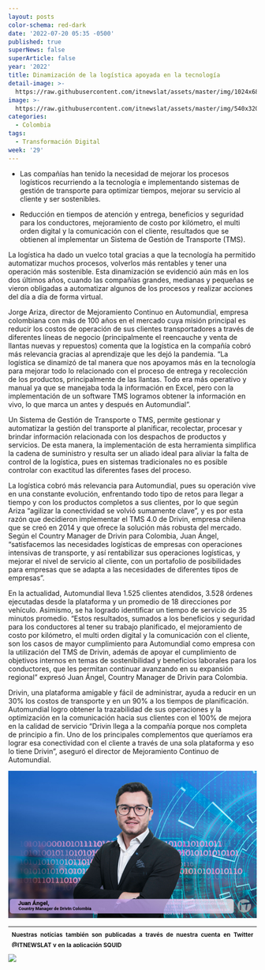 ```yaml
---
layout: posts
color-schema: red-dark
date: '2022-07-20 05:35 -0500'
published: true
superNews: false
superArticle: false
year: '2022'
title: Dinamización de la logística apoyada en la tecnología
detail-image: >-
  https://raw.githubusercontent.com/itnewslat/assets/master/img/1024x680/Juan-Angel-g.jpg
image: >-
  https://raw.githubusercontent.com/itnewslat/assets/master/img/540x320/Juan-Angel-p.jpg
categories:
  - Colombia
tags:
  - Transformación Digital
week: '29'
---
```

- Las compañías han tenido la necesidad de mejorar los procesos logísticos recurriendo a la tecnología e implementando sistemas de gestión de transporte para optimizar tiempos, mejorar su servicio al cliente y ser sostenibles.

- Reducción en tiempos de atención y entrega, beneficios y seguridad para los conductores, mejoramiento de costo por kilómetro, el multi orden digital y la comunicación con el cliente, resultados que se obtienen al implementar un Sistema de Gestión de Transporte (TMS).

La logística ha dado un vuelco total gracias a que la tecnología ha permitido automatizar muchos procesos, volverlos más rentables y tener una operación más sostenible. Esta dinamización se evidenció aún más en los dos últimos años, cuando las compañías grandes, medianas y pequeñas se vieron obligadas a automatizar algunos de los procesos y realizar acciones del día a día de forma virtual.

Jorge Ariza, director de Mejoramiento Continuo en Automundial, empresa colombiana con más de 100 años en el mercado cuya misión principal es reducir los costos de operación de sus clientes transportadores a través de diferentes líneas de negocio (principalmente el reencauche y venta de llantas nuevas y repuestos) comenta que la logística en la compañía cobró más relevancia gracias al aprendizaje que les dejó la pandemia. “La logística se dinamizó de tal manera que nos apoyamos más en la tecnología para mejorar todo lo relacionado con el proceso de entrega y recolección de los productos, principalmente de las llantas. Todo era más operativo y manual ya que se manejaba toda la información en Excel, pero con la implementación de un software TMS logramos obtener la información en vivo, lo que marca un antes y después en Automundial”.

Un Sistema de Gestión de Transporte o TMS, permite gestionar y automatizar la gestión del transporte al planificar, recolectar, procesar y brindar información relacionada con los despachos de productos y servicios. De esta manera, la implementación de esta herramienta simplifica la cadena de suministro y resulta ser un aliado ideal para aliviar la falta de control de la logística, pues en sistemas tradicionales no es posible controlar con exactitud las diferentes fases del proceso.

La logística cobró más relevancia para Automundial, pues su operación vive en una constante evolución, enfrentando todo tipo de retos para llegar a tiempo y con los productos completos a sus clientes, por lo que según Ariza “agilizar la conectividad se volvió sumamente clave”, y es por esta razón que decidieron implementar el TMS 4.0 de Drivin, empresa chilena que se creó en 2014 y que ofrece la solución más robusta del mercado. Según el Country Manager de Drivin para Colombia, Juan Ángel, “satisfacemos las necesidades logísticas de empresas con operaciones intensivas de transporte, y así rentabilizar sus operaciones logísticas, y mejorar el nivel de servicio al cliente, con un portafolio de posibilidades para empresas que se adapta a las necesidades de diferentes tipos de empresas”.

En la actualidad, Automundial lleva 1.525 clientes atendidos, 3.528 órdenes ejecutadas desde la plataforma y un promedio de 18 direcciones por vehículo. Asimismo, se ha logrado identificar un tiempo de servicio de 35 minutos promedio. “Estos resultados, sumados a los beneficios y seguridad para los conductores al tener su trabajo planificado, el mejoramiento de costo por kilómetro, el multi orden digital y la comunicación con el cliente, son los casos de mayor cumplimiento para Automundial como empresa con la utilización del TMS de Drivin, además de apoyar el cumplimiento de objetivos internos en temas de sostenibilidad y beneficios laborales para los conductores, que les permitan continuar avanzando en su expansión regional” expresó Juan Ángel, Country Manager de Drivin para Colombia.
 
Drivin, una plataforma amigable y fácil de administrar, ayuda a reducir en un 30% los costos de transporte y en un 90% a los tiempos de planificación. Automundial logro obtener la trazabilidad de sus operaciones y la optimización en la comunicación hacia sus clientes con el 100% de mejora en la calidad de servicio “Drivin llega a la compañía porque nos completa de principio a fin. Uno de los principales complementos que queríamos era lograr esa conectividad con el cliente a través de una sola plataforma y eso lo tiene Drivin”, aseguró el director de Mejoramiento Continuo de Automundial.

![](https://raw.githubusercontent.com/itnewslat/assets/master/img/540x320/Juan-Angel-p.jpg)

<table style="height: 42px;" width="569">
<tbody>
<tr>
<td style="text-align: justify;"><sub><strong>Nuestras noticias también son publicadas a través de nuestra cuenta en Twitter <a href="https://twitter.com/itnewslat?lang=es">@ITNEWSLAT</a> y en la aplicación <a href="https://squidapp.co/en/">SQUID</a></strong></sub></td>
</tr>
</tbody>
</table>

<img src="https://tracker.metricool.com/c3po.jpg?hash=56f88a41e39ab42c063cc51676587a04"/>